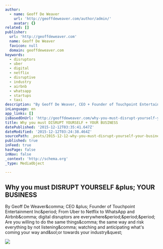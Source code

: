 ```yaml
---
author:
  - name: Geoff De Weaver
    url: 'http://geoffdeweaver.com/author/admin/'
    avatar: {}
related: []
publisher:
  url: 'http://geoffdeweaver.com'
  name: Geoff De Weaver
  favicon: null
  domain: geoffdeweaver.com
keywords:
  - disruptors
  - uber
  - digital
  - netflix
  - disruptive
  - industry
  - airbnb
  - whatsapp
  - startups
  - taxi
description: "By Geoff De Weaver, CEO + Founder of Touchpoint Entertainment Inc. From Uber to Netflix to WhatsApp and Airbnb, digital disruptors are everywhere... Are you willing to do the same things, the same way and risk everything by not listening, watching and anticipating what's coming your way and/or towards your industry?"
inLanguage: en
app_links: []
isBasedOnUrl: 'http://geoffdeweaver.com/why-you-must-disrupt-yourself-your-business/'
title: Why you must DISRUPT YOURSELF + YOUR BUSINESS
datePublished: '2015-12-12T03:35:41.647Z'
dateModified: '2015-12-12T03:24:38.464Z'
sourcePath: _posts/2015-12-12-why-you-must-disrupt-yourself-your-business.md
published: true
inFeed: true
hasPage: false
inNav: false
_context: 'http://schema.org'
_type: MediaObject

---
```

<article style=""><h1>Why you must DISRUPT YOURSELF &amp;plus; YOUR BUSINESS</h1><p>By Geoff De Weaver&amp;comma; CEO &amp;plus; Founder of Touchpoint Entertainment Inc&amp;period; From Uber to Netflix to WhatsApp and Airbnb&amp;comma; digital disruptors are everywhere&amp;period;&amp;period;&amp;period; Are you willing to do the same things&amp;comma; the same way and risk everything by not listening&amp;comma; watching and anticipating what's coming your way and&amp;sol;or towards your industry&amp;quest;</p><img src="http://geoffdeweaver.com/wp-content/uploads/2015/08/Screen-Shot-2015-08-12-at-11.37.15-AM.png" /></article>
